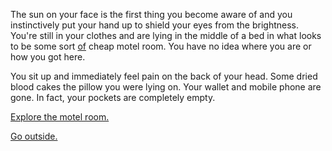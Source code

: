 The sun on your face is the first thing you become aware of and you instinctively put your hand up to shield your eyes
from the brightness. You're still in your clothes and are lying in the middle of a bed in what looks to be some sort [of](../Harold/Harold.md)
cheap motel room. You have no idea where you are or how you got here.

You sit up and immediately feel pain on the back of your head. Some dried blood cakes the pillow you were lying on. Your
wallet and mobile phone are gone. In fact, your pockets are completely empty.

[Explore the motel room.](explore-room/room.md)

[Go outside.](explore-outside/outside.md)
